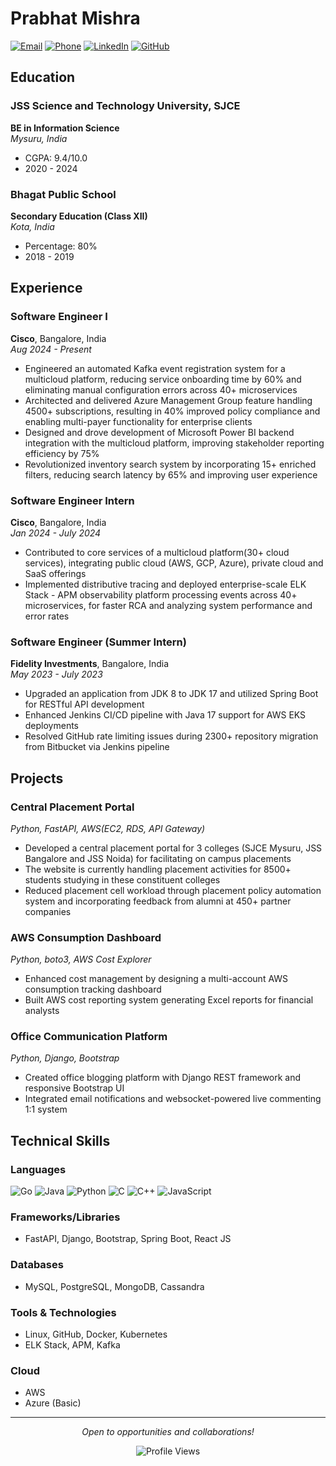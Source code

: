 # Prabhat Mishra

[![Email](https://img.shields.io/badge/Email-prabhat852981%40gmail.com-red)](mailto:prabhat852981@gmail.com)
[![Phone](https://img.shields.io/badge/Phone-%2B91--9162861317-green)](tel:+919162861317)
[![LinkedIn](https://img.shields.io/badge/LinkedIn-prabhatm7-blue)](https://linkedin.com/in/prabhatm7)
[![GitHub](https://img.shields.io/badge/GitHub-prabhat27m-black)](https://github.com/prabhat27m)

## Education

### JSS Science and Technology University, SJCE
**BE in Information Science**  
*Mysuru, India*  
- CGPA: 9.4/10.0
- 2020 - 2024

### Bhagat Public School
**Secondary Education (Class XII)**  
*Kota, India*  
- Percentage: 80%
- 2018 - 2019

## Experience

### Software Engineer I
**Cisco**, Bangalore, India  
*Aug 2024 - Present*

- Engineered an automated Kafka event registration system for a multicloud platform, reducing service onboarding time by 60% and eliminating manual configuration errors across 40+ microservices
- Architected and delivered Azure Management Group feature handling 4500+ subscriptions, resulting in 40% improved policy compliance and enabling multi-payer functionality for enterprise clients
- Designed and drove development of Microsoft Power BI backend integration with the multicloud platform, improving stakeholder reporting efficiency by 75%
- Revolutionized inventory search system by incorporating 15+ enriched filters, reducing search latency by 65% and improving user experience

### Software Engineer Intern
**Cisco**, Bangalore, India  
*Jan 2024 - July 2024*

- Contributed to core services of a multicloud platform(30+ cloud services), integrating public cloud (AWS, GCP, Azure), private cloud and SaaS offerings
- Implemented distributive tracing and deployed enterprise-scale ELK Stack - APM observability platform processing events across 40+ microservices, for faster RCA and analyzing system performance and error rates

### Software Engineer (Summer Intern)
**Fidelity Investments**, Bangalore, India  
*May 2023 - July 2023*

- Upgraded an application from JDK 8 to JDK 17 and utilized Spring Boot for RESTful API development
- Enhanced Jenkins CI/CD pipeline with Java 17 support for AWS EKS deployments
- Resolved GitHub rate limiting issues during 2300+ repository migration from Bitbucket via Jenkins pipeline

## Projects

### Central Placement Portal
*Python, FastAPI, AWS(EC2, RDS, API Gateway)*

- Developed a central placement portal for 3 colleges (SJCE Mysuru, JSS Bangalore and JSS Noida) for facilitating on campus placements
- The website is currently handling placement activities for 8500+ students studying in these constituent colleges
- Reduced placement cell workload through placement policy automation system and incorporating feedback from alumni at 450+ partner companies

### AWS Consumption Dashboard
*Python, boto3, AWS Cost Explorer*

- Enhanced cost management by designing a multi-account AWS consumption tracking dashboard
- Built AWS cost reporting system generating Excel reports for financial analysts

### Office Communication Platform
*Python, Django, Bootstrap*

- Created office blogging platform with Django REST framework and responsive Bootstrap UI
- Integrated email notifications and websocket-powered live commenting 1:1 system

## Technical Skills

### Languages
![Go](https://img.shields.io/badge/Go-00ADD8?style=for-the-badge&logo=go&logoColor=white)
![Java](https://img.shields.io/badge/Java-ED8B00?style=for-the-badge&logo=java&logoColor=white)
![Python](https://img.shields.io/badge/Python-3776AB?style=for-the-badge&logo=python&logoColor=white)
![C](https://img.shields.io/badge/C-00599C?style=for-the-badge&logo=c&logoColor=white)
![C++](https://img.shields.io/badge/C++-00599C?style=for-the-badge&logo=c%2B%2B&logoColor=white)
![JavaScript](https://img.shields.io/badge/JavaScript-F7DF1E?style=for-the-badge&logo=javascript&logoColor=black)

### Frameworks/Libraries
- FastAPI, Django, Bootstrap, Spring Boot, React JS

### Databases
- MySQL, PostgreSQL, MongoDB, Cassandra

### Tools & Technologies
- Linux, GitHub, Docker, Kubernetes
- ELK Stack, APM, Kafka

### Cloud
- AWS
- Azure (Basic)

---

<div align="center">
  <i>Open to opportunities and collaborations!</i>
  
  ![Profile Views](https://komarev.com/ghpvc/?username=prabhat27m&color=blue)
</div>
